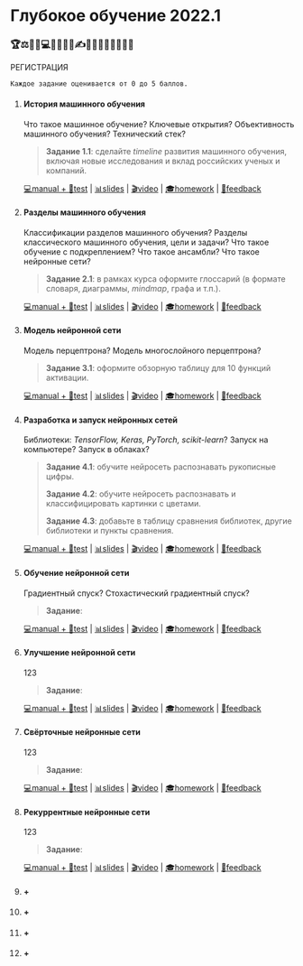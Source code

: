 # Глубокое обучение 2022.1

### 🏆⚖🔬💡💻🔌🔗👨‍💻✍🚀🎯🕵️‍♂️🎲🔎🔑🧬

РЕГИСТРАЦИЯ



`Каждое задание оценивается от 0 до 5 баллов.`



1. #### История машинного обучения

   Что такое машинное обучение?
   Ключевые открытия?
   Объективность машинного обучения? 
   Технический стек?

   > **Задание 1.1**: сделайте *timeline* развития машинного обучения, включая новые исследования и вклад российских ученых и компаний.
   
   [💻manual + 📝test]() | [📊slides]() | [🎬video]() | [🎓homework]() | [💬feedback](https://forms.gle/x8UFF9bK9qYW7HgU6)
   
2. #### Разделы машинного обучения

   Классификации разделов машинного обучения?
   Разделы классического машинного обучения, цели и задачи?
   Что такое обучение с подкреплением?
   Что такое ансамбли?
   Что такое нейронные сети?

   > **Задание 2.1**: в рамках курса оформите глоссарий (в формате словаря, диаграммы, *mindmap*, графа и т.п.).

   [💻manual + 📝test]() | [📊slides]() | [🎬video]() | [🎓homework]() | [💬feedback]()

3. #### Модель нейронной сети

   Модель перцептрона? 
   Модель многослойного перцептрона?

   > **Задание 3.1**: оформите обзорную таблицу для 10 функций активации.

   [💻manual + 📝test]() | [📊slides]() | [🎬video]() | [🎓homework]() | [💬feedback]()

4. #### Разработка и запуск нейронных сетей

   Библиотеки: *TensorFlow, Keras, PyTorch, scikit-learn*?
   Запуск на компьютере?
   Запуск в облаках?

   > **Задание 4.1**:  обучите нейросеть распознавать рукописные цифры.
   > 
   >**Задание 4.2**: обучите нейросеть распознавать  и классифицировать картинки с цветами. 
   > 
   > **Задание 4.3**: добавьте в таблицу сравнения библиотек, другие библиотеки и пункты сравнения.
   
   [💻manual + 📝test]() | [📊slides]() | [🎬video]() | [🎓homework]() | [💬feedback]()
   
5. #### Обучение нейронной сети

   Градиентный спуск?
   Стохастический градиентный спуск?

   > **Задание**: 

   [💻manual + 📝test]() | [📊slides]() | [🎬video]() | [🎓homework]() | [💬feedback]()

6. #### Улучшение нейронной сети

   123
   
   > **Задание**: 
   
   [💻manual + 📝test]() | [📊slides]() | [🎬video]() | [🎓homework]() | [💬feedback]()

7. #### Свёрточные нейронные сети

   123
   
   > **Задание**: 
   
   [💻manual + 📝test]() | [📊slides]() | [🎬video]() | [🎓homework]() | [💬feedback]()

8. #### Рекуррентные нейронные сети

   123
   
   > **Задание**: 
   
   [💻manual + 📝test]() | [📊slides]() | [🎬video]() | [🎓homework]() | [💬feedback]()

9. #### +

10. #### +

11. #### +

12. #### +






